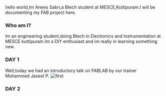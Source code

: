 hello world,Im Anees Sabri,a Btech student at MESCE,Kuttipuram.I will be documenting my  FAB project here.

### Who am I?
Im an engineering student,doing Btech in Electronics and Instrumentation at MESCE kuttipuram.Im a DIY enthusiast and im really in learning something new.


### DAY 1

Well,today we had an introductory talk on FABLAB by our trainer Mohammed Jaseel P.
![first](https://user-images.githubusercontent.com/30663146/28997876-f00dd898-7a3c-11e7-8028-02aa401fa9aa.jpeg)

### DAY 2





